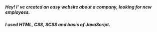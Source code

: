 ##### Hey! I' ve created an easy website about a company, looking for new employees.
##### I used HTML, CSS, SCSS and basis of JavaScript.

